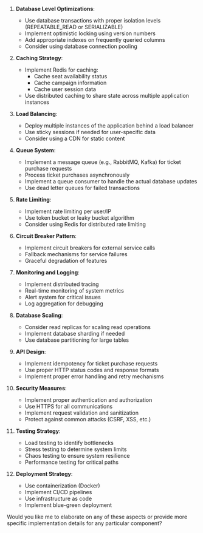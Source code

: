 1. **Database Level Optimizations**:
   - Use database transactions with proper isolation levels (REPEATABLE_READ or SERIALIZABLE)
   - Implement optimistic locking using version numbers
   - Add appropriate indexes on frequently queried columns
   - Consider using database connection pooling

2. **Caching Strategy**:
   - Implement Redis for caching:
     - Cache seat availability status
     - Cache campaign information
     - Cache user session data
   - Use distributed caching to share state across multiple application instances

3. **Load Balancing**:
   - Deploy multiple instances of the application behind a load balancer
   - Use sticky sessions if needed for user-specific data
   - Consider using a CDN for static content

4. **Queue System**:
   - Implement a message queue (e.g., RabbitMQ, Kafka) for ticket purchase requests
   - Process ticket purchases asynchronously
   - Implement a queue consumer to handle the actual database updates
   - Use dead letter queues for failed transactions

5. **Rate Limiting**:
   - Implement rate limiting per user/IP
   - Use token bucket or leaky bucket algorithm
   - Consider using Redis for distributed rate limiting

6. **Circuit Breaker Pattern**:
   - Implement circuit breakers for external service calls
   - Fallback mechanisms for service failures
   - Graceful degradation of features

7. **Monitoring and Logging**:
   - Implement distributed tracing
   - Real-time monitoring of system metrics
   - Alert system for critical issues
   - Log aggregation for debugging

8. **Database Scaling**:
   - Consider read replicas for scaling read operations
   - Implement database sharding if needed
   - Use database partitioning for large tables

9. **API Design**:
   - Implement idempotency for ticket purchase requests
   - Use proper HTTP status codes and response formats
   - Implement proper error handling and retry mechanisms

10. **Security Measures**:
    - Implement proper authentication and authorization
    - Use HTTPS for all communications
    - Implement request validation and sanitization
    - Protect against common attacks (CSRF, XSS, etc.)

11. **Testing Strategy**:
    - Load testing to identify bottlenecks
    - Stress testing to determine system limits
    - Chaos testing to ensure system resilience
    - Performance testing for critical paths

12. **Deployment Strategy**:
    - Use containerization (Docker)
    - Implement CI/CD pipelines
    - Use infrastructure as code
    - Implement blue-green deployment

Would you like me to elaborate on any of these aspects or provide more specific implementation details for any particular component?
